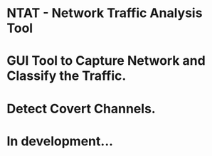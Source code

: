 # NTAT - Network Traffic Analysis Tool
# GUI Tool to Capture Network and Classify the Traffic.
# Detect Covert Channels. 



# In development...
